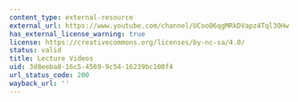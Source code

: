```yaml
---
content_type: external-resource
external_url: https://www.youtube.com/channel/UCooO6qgMRkDVapz4Tql3OHw
has_external_license_warning: true
license: https://creativecommons.org/licenses/by-nc-sa/4.0/
status: valid
title: Lecture Videos
uid: 3d8eeba8-16c5-4569-9c54-16239bc100f4
url_status_code: 200
wayback_url: ''
---
```

